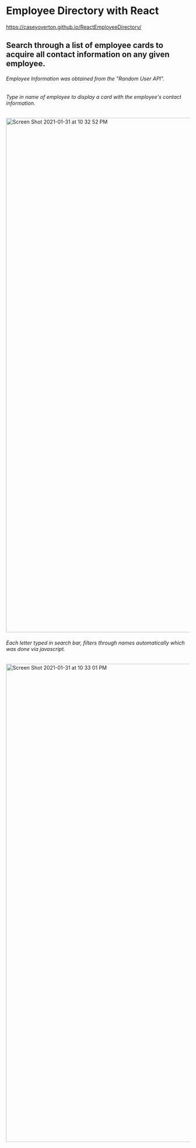 # Employee Directory with React
https://caseyoverton.github.io/ReactEmployeeDirectory/

## Search through a list of employee cards to acquire all contact information on any given employee.
###### Employee Information was obtained from the "Random User API".


###### Type in name of employee to display a card with the employee's contact information. 
 
<img width="1406" alt="Screen Shot 2021-01-31 at 10 32 52 PM" src="https://user-images.githubusercontent.com/68711930/106412640-366b6c80-6416-11eb-8496-3a4c80eecc0a.png">

###### Each letter typed in search bar, filters through names automatically which was done via javascript. 
<img width="1307" alt="Screen Shot 2021-01-31 at 10 33 01 PM" src="https://user-images.githubusercontent.com/68711930/106412209-27d08580-6415-11eb-8161-92eb56630370.png">
